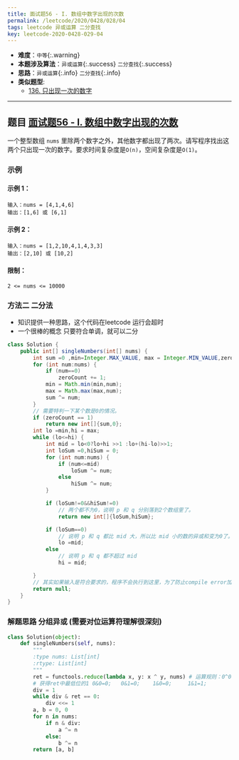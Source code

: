 ```yaml
---
title: 面试题56 - I. 数组中数字出现的次数
permalink: /leetcode/2020/0428/028/04
tags: leetcode 异或运算 二分查找
key: leetcode-2020-0428-029-04
---
```

- __难度__：`中等`{:.warning}
- __本题涉及算法__：`异或运算`{:.success}  `二分查找`{:.success}
- __思路__：`异或运算`{:.info}  `二分查找`{:.info}
- __类似题型__:
  - [136. 只出现一次的数字](/leetcode/2020/0428/028/03)

---

## 题目 [面试题56 - I. 数组中数字出现的次数](https://leetcode-cn.com/problems/shu-zu-zhong-shu-zi-chu-xian-de-ci-shu-lcof/)
一个整型数组 `nums` 里除两个数字之外，其他数字都出现了两次。请写程序找出这两个只出现一次的数字。要求时间复杂度是`O(n)`，空间复杂度是`O(1)`。

### 示例
#### 示例 1：
```
输入：nums = [4,1,4,6]
输出：[1,6] 或 [6,1]
```
#### 示例 2：
```
输入：nums = [1,2,10,4,1,4,3,3]
输出：[2,10] 或 [10,2]
```

#### 限制：
```
2 <= nums <= 10000
```


### 方法二 二分法
- 知识提供一种思路，这个代码在leetcode 运行会超时
- 一个很棒的概念 只要符合单调，就可以二分

```java
class Solution {
    public int[] singleNumbers(int[] nums) {
        int sum =0 ,min=Integer.MAX_VALUE, max = Integer.MIN_VALUE,zeroCount = 0;
        for (int num:nums) {
            if (num==0)
                zeroCount += 1;
            min = Math.min(min,num);
            max = Math.max(max,num);
            sum ^= num;
        }
        // 需要特判一下某个数是0的情况。
        if (zeroCount == 1)
            return new int[]{sum,0};
        int lo =min,hi = max;
        while (lo<=hi) {
            int mid = lo<0?lo+hi >>1 :lo+(hi-lo)>>1;
            int loSum =0,hiSum = 0;
            for (int num:nums) {
                if (num<=mid)
                    loSum ^= num;
                else
                    hiSum ^= num;
            }

            if (loSum!=0&&hiSum!=0)
                // 两个都不为0，说明 p 和 q 分别落到2个数组里了。
                return new int[]{loSum,hiSum};

            if (loSum==0)
                // 说明 p 和 q 都比 mid 大，所以比 mid 小的数的异或和变为0了。
                lo =mid;
            else
                // 说明 p 和 q 都不超过 mid
                hi = mid;

        }
        // 其实如果输入是符合要求的，程序不会执行到这里，为了防止compile error加一下
        return null;
    }
}
```

### 解题思路  分组异或 (需要对位运算符理解很深刻)
```python
class Solution(object):
    def singleNumbers(self, nums):
        """
        :type nums: List[int]
        :rtype: List[int]
        """
        ret = functools.reduce(lambda x, y: x ^ y, nums) # 运算规则：0^0=0；   0^1=1；   1^0=1；   1^1=0；
        # 获得ret中最低位的1 0&0=0;   0&1=0;    1&0=0;     1&1=1;
        div = 1
        while div & ret == 0:
            div <<= 1
        a, b = 0, 0
        for n in nums:
            if n & div:
                a ^= n
            else:
                b ^= n
        return [a, b]


```
